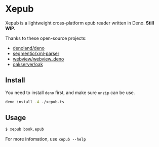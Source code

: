# Xepub

Xepub is a lightweight cross-platform epub reader written in Deno. **Still WIP.**

Thanks to these open-source projects:

- [denoland/deno](https://github.com/denoland/deno)
- [segmentio/xml-parser](https://github.com/segmentio/xml-parser)
- [webview/webview_deno](https://github.com/webview/webview_deno)
- [oakserver/oak](https://github.com/oakserver/oak)

## Install

You need to install `deno` first, and make sure `unzip` can be use.

```bash
deno install -A ./xepub.ts
```

## Usage

```bash
$ xepub book.epub
```

For more infomation, use `xepub --help`
